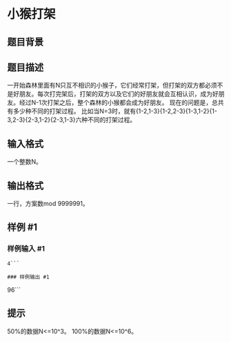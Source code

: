 # 小猴打架

## 题目背景



## 题目描述

一开始森林里面有N只互不相识的小猴子，它们经常打架，但打架的双方都必须不是好朋友。每次打完架后，打架的双方以及它们的好朋友就会互相认识，成为好朋友。经过N-1次打架之后，整个森林的小猴都会成为好朋友。 
现在的问题是，总共有多少种不同的打架过程。 
比如当N=3时，就有{1-2,1-3}{1-2,2-3}{1-3,1-2}{1-3,2-3}{2-3,1-2}{2-3,1-3}六种不同的打架过程。 


## 输入格式

一个整数N。 

## 输出格式

一行，方案数mod 9999991。 

## 样例 #1

### 样例输入 #1
```
4```

### 样例输出 #1

```
96```

## 提示

50%的数据N<=10^3。 
100%的数据N<=10^6。 
